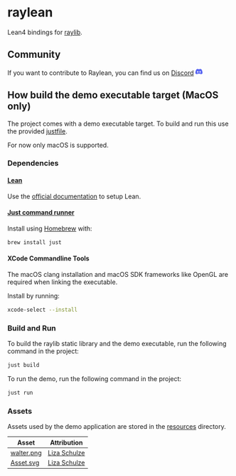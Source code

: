 # raylean

Lean4 bindings for [raylib](http://www.raylib.com/).

## Community

If you want to contribute to Raylean, you can find us on [Discord](https://discord.gg/mdgKuGAMQj) <a href="https://discord.gg/mdgKuGAMQj"><img alt="Discord" title="Raylean's Discord" height="16" width="16" src="./resources/discord.svg"/></a>

## How build the demo executable target (MacOS only)

The project comes with a demo executable target. To build and run this use the provided [justfile](./justfile).

For now only macOS is supported.

### Dependencies

#### [Lean](https://lean-lang.org)

Use the [official documentation](https://lean-lang.org/lean4/doc/quickstart.html) to setup Lean.

#### [Just command runner](https://github.com/casey/just)

Install using [Homebrew](https://brew.sh) with:

``` sh
brew install just
```

#### XCode Commandline Tools

The macOS clang installation and macOS SDK frameworks like OpenGL are required when linking the executable.

Install by running:

``` sh
xcode-select --install
```

### Build and Run

To build the raylib static library and the demo executable, run the following command in the project:

``` sh
just build
```

To run the demo, run the following command in the project:

``` sh
just run
```

### Assets

Assets used by the demo application are stored in the [resources](./resources) directory.


| Asset                                | Attribution                                              |
|--------------------------------------|----------------------------------------------------------|
| [walter.png](./resources/walter.png) | [Liza Schulze](https://www.linkedin.com/in/lizaschulze/) |
| [Asset.svg](./resources/Asset.svg)   | [Liza Schulze](https://www.linkedin.com/in/lizaschulze/) |

